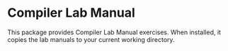 # Compiler Lab Manual

This package provides Compiler Lab Manual exercises. When installed, it copies the lab manuals to your current working directory.
